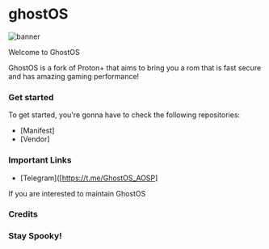 # ghostOS

![banner](https://raw.githubusercontent.com/protonplus-org/.github/master/profile/banner.png)

Welcome to GhostOS 

GhostOS is a fork of Proton+ that aims to bring you a rom that is fast secure and has amazing gaming performance!

### Get started 

To get started, you're gonna have to check the following repositories:

- [Manifest]
- [Vendor]

### Important Links

- [Telegram]([https://t.me/GhostOS_AOSP]

If you are interested to maintain GhostOS

### Credits

### Stay Spooky!
